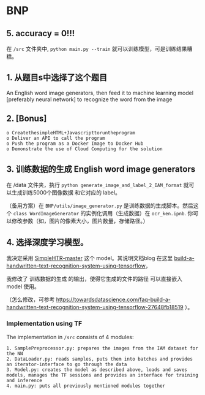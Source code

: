 # BNP


## 5. accuracy = 0!!!

在 `/src` 文件夹中, `python main.py --train` 就可以训练模型，可是训练结果糟糕。



## 1. 从题目s中选择了这个题目
An English word image generators, then feed it to machine learning model [preferably neural network] to recognize the word from the image

## 2. [Bonus]

	o CreatethesimpleHTML+Javascripttoruntheprogram 
	o Deliver an API to call the program
	o Push the program as a Docker Image to Docker Hub
	o Demonstrate the use of Cloud Computing for the solution

## 3. 训练数据的生成 English word image generators

在 /data 文件夹，执行 `python generate_image_and_label_2_IAM_format` 就可以生成训练5000个图像数据 和它对应的 label。

（备用方案）在 `BNP/utils/image_generator.py` 是训练数据的生成脚本。然后这个 `class WordImageGenerator` 的实例化调用（生成数据）在 `ocr_ken.ipnb`. 你可以修改参数（如，图片的像素大小，图片数量，存储路径。）


## 4. 选择深度学习模型。

我决定采用 [SimpleHTR-master](https://github.com/githubharald/SimpleHTR ) 这个 model。其说明文档blog 在这里 [build-a-handwritten-text-recognition-system-using-tensorflow](https://towardsdatascience.com/build-a-handwritten-text-recognition-system-using-tensorflow-2326a3487cd5)，

我修改了 训练数据的生成 的输出，使得它生成的文件的路径 可以直接嵌入 model 使用。

 （怎么修改，可参考 https://towardsdatascience.com/faq-build-a-handwritten-text-recognition-system-using-tensorflow-27648fb18519 ）。
 
### Implementation using TF

The implementation in `/src` consists of 4 modules:

	1. SamplePreprocessor.py: prepares the images from the IAM dataset for the NN
	2. DataLoader.py: reads samples, puts them into batches and provides an iterator-interface to go through the data
	3. Model.py: creates the model as described above, loads and saves models, manages the TF sessions and provides an interface for training and inference
	4. main.py: puts all previously mentioned modules together



